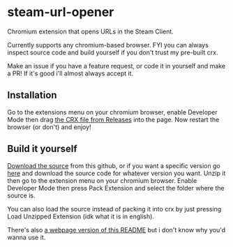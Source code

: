 # steam-url-opener

Chromium extension that opens URLs in the Steam Client.

Currently supports any chromium-based browser. FYI you can always inspect source code and build yourself if you don't trust my pre-built crx.

Make an issue if you have a feature request, or code it in yourself and make a PR! If it's good i'll almost always accept it.

## Installation
Go to the extensions menu on your chromium browser, enable Developer Mode then drag [the CRX file from Releases](https://github.com/hdboye/steam-url-opener/releases) into the page. Now restart the browser (or don't) and enjoy!

## Build it yourself
[Download the source](https://github.com/hdboye/steam-url-opener/archive/refs/heads/master.zip) from this github, or if you want a specific version go [here](https://github.com/hdboye/steam-url-opener/releases) and download the source code for whatever version you want. Unzip it then go to the extension menu on your chromium browser. Enable Developer Mode then press Pack Extension and select the folder where the source is.

You can also load the source instead of packing it into crx by just pressing Load Unzipped Extension (idk what it is in english).


There's also [a webpage version of this README](https://hdboye.github.io/steam-url-opener) but i don't know why you'd wanna use it.
